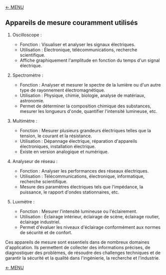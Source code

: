 [<- MENU](../README.md)
## Appareils de mesure couramment utilisés

1. Oscilloscope :
    - Fonction : Visualiser et analyser les signaux électriques.
    - Utilisation : Électronique, télécommunications, recherche scientifique.
    - Affiche graphiquement l'amplitude en fonction du temps d'un signal électrique.

2. Spectromètre :
    - Fonction : Analyser et mesurer le spectre de la lumière ou d'un autre type de rayonnement électromagnétique.
    - Utilisation : Physique, chimie, biologie, analyse de matériaux, astronomie.
    - Permet de déterminer la composition chimique des substances, mesurer les longueurs d'onde, quantifier l'intensité lumineuse, etc.

3. Multimètre :
    - Fonction : Mesurer plusieurs grandeurs électriques telles que la tension, le courant et la résistance.
    - Utilisation : Dépannage électrique, réparation d'appareils électroniques, installation électrique.
    - Existe en version analogique et numérique.

4. Analyseur de réseau :
    - Fonction : Analyser les performances des réseaux électriques.
    - Utilisation : Télécommunications, électronique, informatique, recherche scientifique.
    - Mesure des paramètres électriques tels que l'impédance, la puissance, le rapport d'ondes stationnaires, etc.

5. Luxmètre :
    - Fonction : Mesurer l'intensité lumineuse ou l'éclairement.
    - Utilisation : Éclairage intérieur, éclairage de scène, éclairage routier, éclairage industriel.
    - Permet d'évaluer les niveaux d'éclairage conformément aux normes de sécurité et de confort.

Ces appareils de mesure sont essentiels dans de nombreux domaines d'application. Ils permettent de collecter des informations précises, de diagnostiquer des problèmes, de résoudre des challenges techniques et de garantir la sécurité et la qualité dans l'ingénierie, la recherche et l'industrie.

[<- MENU](../README.md)
